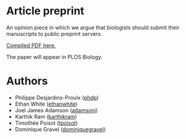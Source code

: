 Article preprint
================
An opinion piece in which we argue that biologists should submit their
manuscripts to public preprint servers.

[Compiled PDF here.](https://github.com/PhDP/article_preprint/blob/master/ms.pdf?raw=true)

The paper will appear in PLOS Biology.

Authors
=======
* Philippe Desjardins-Proulx ([phdp](https://github.com/PhDP/))
* Ethan White ([ethanwhite](https://github.com/ethanwhite/))
* Joel James Adamson ([adamsonj](https://github.com/adamsonj/))
* Karthik Ram ([karthikram](https://github.com/karthikram/))
* Timothée Poisot ([tpoisot](https://github.com/tpoisot/))
* Dominique Gravel ([dominiquegravel](https://github.com/dominiquegravel/))

